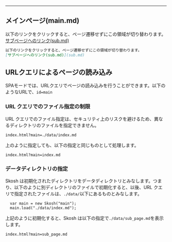 ---
## メインページ(main.md)

以下のリンクをクリックすると、ページ遷移せずにこの領域が切り替わります。
[サブページへのリンク(sub.md)](sub.md)

```Markdown
以下のリンクをクリックすると、ページ遷移せずにこの領域が切り替わります。
[サブページへのリンク(sub.md)](sub.md)
```

## URLクエリによるページの読み込み
SPAモードでは、URLクエリでページの読み込みを行うことができます。以下のようなURLで、`id=main`


### URL クエリでのファイル指定の制限

URL クエリでのファイル指定は、セキュリティ上のリスクを避けるため、異なるディレクトリのファイルを指定できません。

```
index.html?main=./data/index.md
```

上のように指定しても、以下の指定と同じものとして処理します。

```
index.html?main=index.md
```

### データディレクトリの指定

Skosh は初期化されたディレクトリをデータディレクトリとみなします。つまり、以下のように別ディレクトリのファイルで初期化すると、以後、URL クエリで指定されたファイルは、`./data/`以下にあるものとみなします。

```
  var main = new Skosh("main");
  main.load("./data/index.md");

```

上記のように初期化すると、Skosh は以下の指定で`./data/sub_page.md`を表示します。

```
index.html?main=sub_page.md
```

